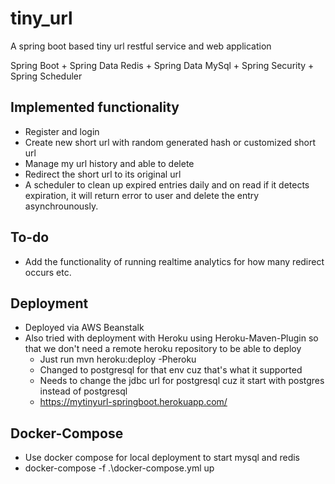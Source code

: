 # tiny_url

A spring boot based tiny url restful service and web application

Spring Boot + Spring Data Redis + Spring Data MySql + Spring Security + Spring Scheduler

## Implemented functionality
- Register and login
- Create new short url with random generated hash or customized short url
- Manage my url history and able to delete
- Redirect the short url to its original url
- A scheduler to clean up expired entries daily and on read if it detects expiration, it will return error to user and delete the entry asynchrounously.

## To-do
- Add the functionality of running realtime analytics for how many redirect occurs etc.
## Deployment
- Deployed via AWS Beanstalk
- Also tried with deployment with Heroku using Heroku-Maven-Plugin so that we don't need a remote heroku repository to be able to deploy
   - Just run mvn heroku:deploy -Pheroku
   - Changed to postgresql for that env cuz that's what it supported
   - Needs to change the jdbc url for postgresql cuz it start with postgres instead of postgresql
   - https://mytinyurl-springboot.herokuapp.com/ 

## Docker-Compose
- Use docker compose for local deployment to start mysql and redis
- docker-compose -f .\docker-compose.yml up


